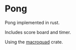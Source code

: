 # Pong

Pong implemented in rust.

Includes score board and timer.

Using the [macroquad](https://macroquad.rs/) crate.